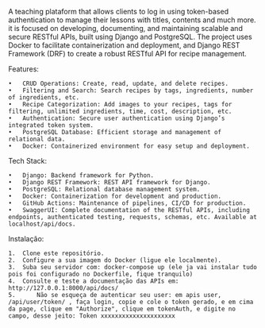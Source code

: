 A teaching plataform that allows clients to log in using token-based authentication to manage their lessons with titles, contents and much more. it is focused on developing, documenting, and maintaining scalable and secure RESTful APIs, built using Django and PostgreSQL. The project uses Docker to facilitate containerization and deployment, and Django REST Framework (DRF) to create a robust RESTful API for recipe management.

Features:

	•	CRUD Operations: Create, read, update, and delete recipes.
	•	Filtering and Search: Search recipes by tags, ingredients, number of ingredients, etc.
	•	Recipe Categorization: Add images to your recipes, tags for filtering, unlimited ingredients, time, cost, description, etc.
	•	Authentication: Secure user authentication using Django’s integrated token system.
	•	PostgreSQL Database: Efficient storage and management of relational data.
	•	Docker: Containerized environment for easy setup and deployment.

Tech Stack:

	•	Django: Backend framework for Python.
	•	Django REST Framework: REST API framework for Django.
	•	PostgreSQL: Relational database management system.
	•	Docker: Containerization for development and production.
	•	GitHub Actions: Maintenance of pipelines, CI/CD for production.
	•	SwaggerUI: Complete documentation of the RESTful APIs, including endpoints, authenticated testing, requests, schemas, etc. Available at localhost/api/docs.

Instalação:

	1.	Clone este repositório.
	2.	Configure a sua imagem do Docker (ligue ele localmente).
	3.	Suba seu servidor com: docker-compose up (ele ja vai instalar tudo pois foi configurado no Dockerfile, fique tranquilo)
 	4.	Consulte e teste a documentação das APIs em: http://127.0.0.1:8000/api/docs/
  	5.      Não se esqueça de autenticar seu user: em apis user, /api/user/token/ , faça login, copie e cole o token gerado, e em cima da page, clique em "Authorize", clique em tokenAuth, e digite no campo, desse jeito: Token xxxxxxxxxxxxxxxxxxxxx 